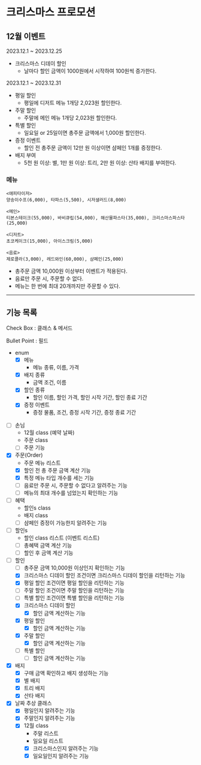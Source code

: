 # 크리스마스 프로모션

## 12월 이벤트
2023.12.1 ~ 2023.12.25
- 크리스마스 디데이 할인
  -  날마다 할인 금액이 1000원에서 시작하여 100원씩 증가한다.

2023.12.1 ~ 2023.12.31
- 평일 할인
  - 평일에 디저트 메뉴 1개당 2,023원 할인한다.
- 주말 할인
  - 주말에 메인 메뉴 1개당 2,023원 할인한다.
- 특별 할인
  - 일요일 or 25일이면 총주문 금액에서 1,000원 할인한다.
- 증정 이벤트
  - 할인 전 총주문 금액이 12만 원 이상이면 샴페인 1개를 증정한다.
- 배지 부여
  - 5천 원 이상: 별,
    1만 원 이상: 트리,
    2만 원 이상: 산타 배지를 부여한다.

### 메뉴
```
<애피타이저>
양송이수프(6,000), 타파스(5,500), 시저샐러드(8,000)

<메인>
티본스테이크(55,000), 바비큐립(54,000), 해산물파스타(35,000), 크리스마스파스타(25,000)

<디저트>
초코케이크(15,000), 아이스크림(5,000)

<음료>
제로콜라(3,000), 레드와인(60,000), 샴페인(25,000)
```
- 총주문 금액 10,000원 이상부터 이벤트가 적용된다.
- 음료만 주문 시, 주문할 수 없다.
- 메뉴는 한 번에 최대 20개까지만 주문할 수 있다.
---
## 기능 목록
Check Box : 클래스 & 메서드 

Bullet Point : 필드
- enum 
  - [x] 메뉴
    - 메뉴 종류, 이름, 가격
  - [x] 배지 종류
    - 금액 조건, 이름
  - [x] 할인 종류
    - 할인 이름, 할인 가격, 할인 시작 기간, 할인 종료 기간
  - [x] 증정 이벤트
    - 증정 물품, 조건, 증정 시작 기간, 증정 종료 기간
- [ ] 손님
  - 12월 class (예약 날짜)
  - 주문 class
  - [ ] 주문 기능
- [x] 주문(Order)
  - 주문 메뉴 리스트
  - [x] 할인 전 총 주문 금액 계산 기능
  - [x] 특정 메뉴 타입 개수를 세는 기능
  - [ ] 음료만 주문 시, 주문할 수 없다고 알려주는 기능
  - [ ] 메뉴의 최대 개수를 넘었는지 확인하는 기능
- [ ] 혜택
  - 할인s class
  - 배지 class
  - [ ] 샴페인 증정이 가능한지 알려주는 기능
- [ ] 할인s
  - 할인 class 리스트 (이벤트 리스트)
  - [ ] 총혜택 금액 계산 기능
  - [ ] 할인 후 금액 계산 기능
- [ ] 할인
  - [ ] 총주문 금액 10,000원 이상인지 확인하는 기능
  - [x] 크리스마스 디데이 할인 조건이면 크리스마스 디데이 할인을 리턴하는 기능
  - [x] 평일 할인 조건이면 평일 할인을 리턴하는 기능
  - [ ] 주말 할인 조건이면 주말 할인을 리턴하는 기능
  - [ ] 특별 할인 조건이면 특별 할인을 리턴하는 기능
  - [x] 크리스마스 디데이 할인
    - [x] 할인 금액 계산하는 기능
  - [x] 평일 할인
    - [x] 할인 금액 계산하는 기능
  - [x] 주말 할인
    - [x] 할인 금액 계산하는 기능
  - [ ] 특별 할인
    - [ ] 할인 금액 계산하는 기능
- [x] 배지
  - [x] 구매 금액 확인하고 배지 생성하는 기능
  - [x] 별 배지
  - [x] 트리 배지
  - [x] 산타 배지
- [x] 날짜 추상 클래스
  - [x] 평일인지 알려주는 기능
  - [x] 주말인지 알려주는 기능
  - [x] 12월 class
    - 주말 리스트
    - 일요일 리스트
    - [x] 크리스마스인지 알려주는 기능
    - [x] 일요일인지 알려주는 기능